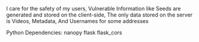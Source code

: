 I care for the safety of my users,
Vulnerable Information like Seeds are generated and stored on the client-side, The only data stored on the server is Videos, Metadata, And Usernames for some addresses

Python Dependencies:
  nanopy
  flask
  flask_cors
  
